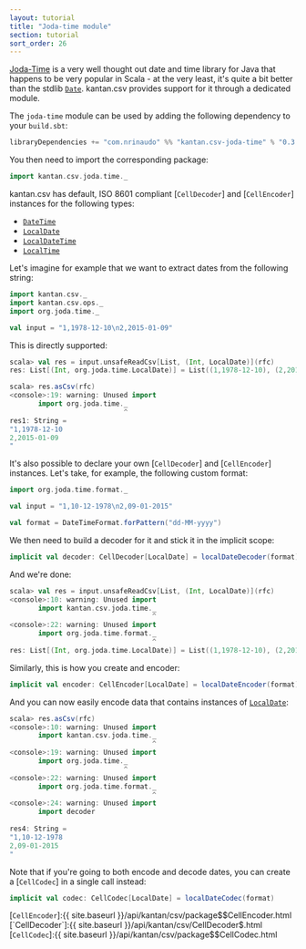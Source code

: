 ```yaml
---
layout: tutorial
title: "Joda-time module"
section: tutorial
sort_order: 26
---
```

[Joda-Time](http://www.joda.org/joda-time/) is a very well thought out date and time library for Java that happens to
be very popular in Scala - at the very least, it's quite a bit better than the stdlib [`Date`]. kantan.csv provides
support for it through a dedicated module.

The `joda-time` module can be used by adding the following dependency to your `build.sbt`:

```scala
libraryDependencies += "com.nrinaudo" %% "kantan.csv-joda-time" % "0.3.1"
```

You then need to import the corresponding package:

```scala
import kantan.csv.joda.time._
```

kantan.csv has default, ISO 8601 compliant [`CellDecoder`] and [`CellEncoder`] instances for the following types:

* [`DateTime`]
* [`LocalDate`]
* [`LocalDateTime`]
* [`LocalTime`]

Let's imagine for example that we want to extract dates from the following string:

```scala
import kantan.csv._
import kantan.csv.ops._
import org.joda.time._

val input = "1,1978-12-10\n2,2015-01-09"
```

This is directly supported:

```scala
scala> val res = input.unsafeReadCsv[List, (Int, LocalDate)](rfc)
res: List[(Int, org.joda.time.LocalDate)] = List((1,1978-12-10), (2,2015-01-09))

scala> res.asCsv(rfc)
<console>:19: warning: Unused import
       import org.joda.time._
                            ^
res1: String =
"1,1978-12-10
2,2015-01-09
"
```

It's also possible to declare your own [`CellDecoder`] and [`CellEncoder`] instances. Let's take, for example,
the following custom format:

```scala
import org.joda.time.format._

val input = "1,10-12-1978\n2,09-01-2015"

val format = DateTimeFormat.forPattern("dd-MM-yyyy")
```

We then need to build a decoder for it and stick it in the implicit scope:

```scala
implicit val decoder: CellDecoder[LocalDate] = localDateDecoder(format)
```

And we're done:

```scala
scala> val res = input.unsafeReadCsv[List, (Int, LocalDate)](rfc)
<console>:10: warning: Unused import
       import kantan.csv.joda.time._
                                   ^
<console>:22: warning: Unused import
       import org.joda.time.format._
                                   ^
res: List[(Int, org.joda.time.LocalDate)] = List((1,1978-12-10), (2,2015-01-09))
```

Similarly, this is how you create and encoder:

```scala
implicit val encoder: CellEncoder[LocalDate] = localDateEncoder(format)
```

And you can now easily encode data that contains instances of [`LocalDate`]:

```scala
scala> res.asCsv(rfc)
<console>:10: warning: Unused import
       import kantan.csv.joda.time._
                                   ^
<console>:19: warning: Unused import
       import org.joda.time._
                            ^
<console>:22: warning: Unused import
       import org.joda.time.format._
                                   ^
<console>:24: warning: Unused import
       import decoder
                                                                            ^
res4: String =
"1,10-12-1978
2,09-01-2015
"
```

Note that if you're going to both encode and decode dates, you can create a [`CellCodec`] in a single call instead:

```scala
implicit val codec: CellCodec[LocalDate] = localDateCodec(format)
```




[`Date`]:https://docs.oracle.com/javase/7/docs/api/java/util/Date.html
[`DateTime`]:http://joda-time.sourceforge.net/apidocs/org/joda/time/DateTime.html
[`LocalDate`]:http://joda-time.sourceforge.net/apidocs/org/joda/time/LocalDate.html
[`LocalDateTime`]:http://joda-time.sourceforge.net/apidocs/org/joda/time/LocalDateTime.html
[`LocalTime`]:http://joda-time.sourceforge.net/apidocs/org/joda/time/LocalTime.html
[`DateTimeFormat`]:http://joda-time.sourceforge.net/apidocs/org/joda/time/format/DateTimeFormat.html
[`CellEncoder`]:{{ site.baseurl }}/api/kantan/csv/package$$CellEncoder.html
[`CellDecoder`]:{{ site.baseurl }}/api/kantan/csv/CellDecoder$.html
[`CellCodec`]:{{ site.baseurl }}/api/kantan/csv/package$$CellCodec.html
